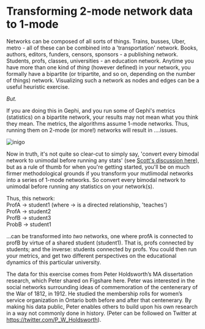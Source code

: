 # Transforming 2-mode network data to 1-mode

Networks can be composed of all sorts of things. Trains, busses, Uber, metro - all of these can be combined into a 'transportation' network. Books, authors, editors, funders, censors, sponsors - a publishing network. Students, profs, classes, universities - an education network. Anytime you have more than one kind of _thing_ (however defined) in your network, you formally have a bipartite (or tripartite, and so on, depending on the number of things) network. Visualizing such a network as nodes and edges can be a useful heuristic exercise. 

*But.*

If you are doing this in Gephi, and you run some of Gephi's metrics (statistics) on a bipartite network, your results may not mean what you think they mean. The metrics, the algorithms assume 1-mode networks. Thus, running them on 2-mode (or more!) networks will result in ....issues.

![inigo](http://i.imgur.com/OlcOnrp.jpg)

Now in truth, it's not quite so clear-cut to simply say, 'convert every bimodal network to unimodal before running any stats' (see [Scott's discussion here](http://www.scottbot.net/HIAL/?p=41158)), but as a rule of thumb for when you're getting started, you'll be on much firmer methodological grounds if you transform your mutlimodal networks into a series of 1-mode networks. So convert every bimodal network to unimodal before running any statistics on your network(s).

Thus, this network: <br>
ProfA -> student1   (where -> is a directed relationship, 'teaches')<br>
ProfA -> student2 <br>
ProfB -> student3 <br>
ProbB -> student1 <br>

...can be transformed into *two* networks, one where profA is connected to profB by virtue of a shared student (student1). That is, profs connected by students; and the inverse: students connected by profs. You could then run your metrics, and get two different perspectives on the educational dynamics of this particular university.

The data for this exercise comes from Peter Holdsworth’s MA dissertation research, which Peter shared on Figshare here. Peter was interested in the social networks surrounding ideas of commemoration of the centenerary of the War of 1812, in 1912. He studied the membership rolls for women’s service organization in Ontario both before and after that centenerary. By making his data public, Peter enables others to build upon his own research in a way not commonly done in history. (Peter can be followed on Twitter at https://twitter.com/P_W_Holdsworth).
